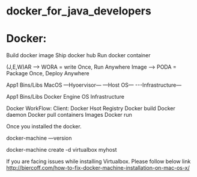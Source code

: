 # docker_for_java_developers
Docker:
=====
Build docker image
Ship docker hub
Run docker container

(J,E,W)AR —> WORA = write Once, Run Anywhere
Image —> PODA = Package Once, Deploy Anywhere

App1
Bins/Libs
MacOS
—Hyoervisor—
—Host OS—
---Infrastructure—

  
App1
Bins/Libs
Docker Engine
OS
Infrastructure

Docker WorkFlow:
Client:                        Docker Hsot                            Registry
Docker build             Docker daemon
Docker pull                containers    Images 
Docker run 
 

Once you installed the docker.

docker-machine —version

docker-machine create -d virtualbox myhost

If you are facing issues while installing Virtualbox.
Please follow below link
http://biercoff.com/how-to-fix-docker-machine-installation-on-mac-os-x/
   
  
